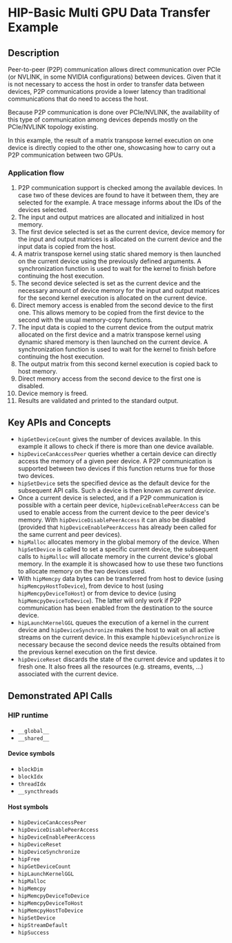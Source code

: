 # HIP-Basic Multi GPU Data Transfer Example

## Description
Peer-to-peer (P2P) communication allows direct communication over PCIe (or NVLINK, in some NVIDIA configurations) between devices. Given that it is not necessary to access the host in order to transfer data between devices, P2P communications provide a lower latency than traditional communications that do need to access the host.

Because P2P communication is done over PCIe/NVLINK, the availability of this type of communication among devices depends mostly on the PCIe/NVLINK topology existing.

In this example, the result of a matrix transpose kernel execution on one device is directly copied to the other one, showcasing how to carry out a P2P communication between two GPUs.

### Application flow
1. P2P communication support is checked among the available devices. In case two of these devices are found to have it between them, they are selected for the example. A trace message informs about the IDs of the devices selected.
2. The input and output matrices are allocated and initialized in host memory.
3. The first device selected is set as the current device, device memory for the input and output matrices is allocated on the current device and the input data is copied from the host.
4. A matrix transpose kernel using static shared memory is then launched on the current device using the previously defined arguments. A synchronization function is used to wait for the kernel to finish before continuing the host execution.
5. The second device selected is set as the current device and the necessary amount of device memory for the input and output matrices for the second kernel execution is allocated on the current device.
6. Direct memory access is enabled from the second device to the first one. This allows memory to be copied from the first device to the second with the usual memory-copy functions.
7. The input data is copied to the current device from the output matrix allocated on the first device and a matrix transpose kernel using dynamic shared memory is then launched on the current device. A synchronization function is used to wait for the kernel to finish before continuing the host execution.
8. The output matrix from this second kernel execution is copied back to host memory.
9. Direct memory access from the second device to the first one is disabled.
10. Device memory is freed.
11. Results are validated and printed to the standard output.

## Key APIs and Concepts
- `hipGetDeviceCount` gives the number of devices available. In this example it allows to check if there is more than one device available.
- `hipDeviceCanAccessPeer` queries whether a certain device can directly access the memory of a given peer device. A P2P communication is supported between two devices if this function returns true for those two devices.
- `hipSetDevice` sets the specified device as the default device for the subsequent API calls. Such a device is then known as _current device_.
- Once a current device is selected, and if a P2P communication is possible with a certain peer device, `hipDeviceEnablePeerAccess` can be used to enable access from the current device to the peer device's memory. With `hipDeviceDisablePeerAccess` it can also be disabled (provided that `hipDeviceEnablePeerAccess` has already been called for the same current and peer devices).
- `hipMalloc` allocates memory in the global memory of the device. When `hipSetDevice` is called to set a specific current device, the subsequent calls to `hipMalloc` will allocate memory in the current device's global memory. In the example it is showcased how to use these two functions to allocate memory on the two devices used.
- With `hipMemcpy` data bytes can be transferred from host to device (using `hipMemcpyHostToDevice`), from device to host (using `hipMemcpyDeviceToHost`) or from device to device (using `hipMemcpyDeviceToDevice`). The latter will only work if P2P communication has been enabled from the destination to the source device.
- `hipLaunchKernelGGL` queues the execution of a kernel in the current device and `hipDeviceSynchronize` makes the host to wait on all active streams on the current device. In this example `hipDeviceSynchronize` is necessary because the second device needs the results obtained from the previous kernel execution on the first device.
- `hipDeviceReset` discards the state of the current device and updates it to fresh one. It also frees all the resources (e.g. streams, events, ...) associated with the current device.

## Demonstrated API Calls

### HIP runtime
- `__global__`
- `__shared__`

#### Device symbols
- `blockDim`
- `blockIdx`
- `threadIdx`
- `__syncthreads`

#### Host symbols
- `hipDeviceCanAccessPeer`
- `hipDeviceDisablePeerAccess`
- `hipDeviceEnablePeerAccess`
- `hipDeviceReset`
- `hipDeviceSynchronize`
- `hipFree`
- `hipGetDeviceCount`
- `hipLaunchKernelGGL`
- `hipMalloc`
- `hipMemcpy`
- `hipMemcpyDeviceToDevice`
- `hipMemcpyDeviceToHost`
- `hipMemcpyHostToDevice`
- `hipSetDevice`
- `hipStreamDefault`
- `hipSuccess`
